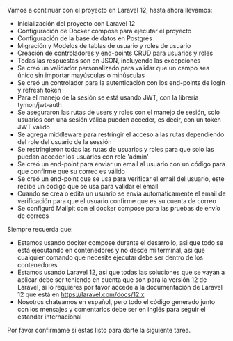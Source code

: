 Vamos a continuar con el proyecto en Laravel 12, hasta ahora llevamos:

- Inicialización del proyecto con Laravel 12
- Configuración de Docker compose para ejecutar el proyecto
- Configuración de la base de datos en Postgres
- Migración y Modelos de tablas de usuario y roles de usuario
- Creación de controladores y end-points CRUD para usuarios y roles
- Todas las respuestas son en JSON, incluyendo las excepciones
- Se creó un validador personalizado para validar que un campo sea único sin importar mayúsculas o minúsculas
- Se creó un controlador para la autenticación con los end-points de login y refresh token
- Para el manejo de la sesión se está usando JWT, con la libreria tymon/jwt-auth
- Se aseguraron las rutas de users y roles con el manejo de sesión, solo usuarios con una sesión válida pueden acceder, es decir, con un token JWT válido
- Se agrega middleware para restringir el acceso a las rutas dependiendo del role del usuario de la sessión
- Se restringieron todas las rutas de usuarios y roles para que solo las puedan acceder los usuarios con role 'admin'
- Se creó un end-point para enviar un email al usuario con un código para que confirme que su correo es válido
- Se creó un end-point que se usa para verificar el email del usuario, este recibe un codigo que se usa para validar el email
- Cuando se crea o edita un usuario se envía automáticamente el email de verificación para que el usuario confirme que es su cuenta de correo
- Se configuró Mailpit con el docker compose para las pruebas de envío de correos

Siempre recuerda que:
- Estamos usando docker compose durante el desarrollo, asi que todo se está ejecutando en contenedores y no desde mi terminal, asi que cualquier comando que necesite ejecutar debe ser dentro de los contenedores
- Estamos usando Laravel 12, asi que todas las soluciones que se vayan a aplicar debe ser teniendo en cuenta que son para la versión 12 de Laravel, si lo requieres por favor accede a la documentación de Laravel 12 que está en https://laravel.com/docs/12.x
- Nosotros chateamos en español, pero todo el código generado junto con los mensajes y comentarios debe ser en inglés para seguir el estandar internacional

Por favor confirmame si estas listo para darte la siguiente tarea.
